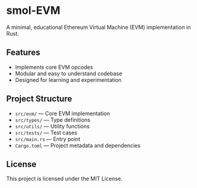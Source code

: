 # smol-EVM

A minimal, educational Ethereum Virtual Machine (EVM) implementation in Rust.

## Features

- Implements core EVM opcodes
- Modular and easy to understand codebase
- Designed for learning and experimentation

## Project Structure

- `src/evm/` — Core EVM implementation
- `src/types/` — Type definitions
- `src/utils/` — Utility functions
- `src/tests/` — Test cases
- `src/main.rs` — Entry point
- `Cargo.toml` — Project metadata and dependencies

## License

This project is licensed under the MIT License.
